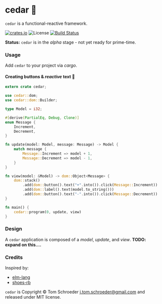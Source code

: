 
# cedar :evergreen_tree:

`cedar` is a functional-reactive framework.

[![crates.io](https://img.shields.io/crates/v/cedar.svg)](https://crates.io/crates/cedar)
![License](https://img.shields.io/crates/l/cedar.svg)
[![Build Status](https://travis-ci.org/jtomschroeder/cedar.svg?branch=master)](https://travis-ci.org/jtomschroeder/cedar)

**Status:** `cedar` is in the *alpha* stage - not yet ready for prime-time.

### Usage

Add `cedar` to your project via *cargo*.

#### Creating buttons & *reactive* text :rocket:

```rust
extern crate cedar;

use cedar::dom;
use cedar::dom::Builder;

type Model = i32;

#[derive(PartialEq, Debug, Clone)]
enum Message {
    Increment,
    Decrement,
}

fn update(model: Model, message: Message) -> Model {
    match message {
        Message::Increment => model + 1,
        Message::Decrement => model - 1,
    }
}

fn view(model: &Model) -> dom::Object<Message> {
    dom::stack()
        .add(dom::button().text("+".into()).click(Message::Increment))
        .add(dom::label().text(model.to_string()))
        .add(dom::button().text("-".into()).click(Message::Decrement))
}

fn main() {
    cedar::program(0, update, view)
}
```

### Design

A `cedar` application is composed of a *model*, *update*, and *view*. **TODO: expand on this....**

### Credits

Inspired by:
- [elm-lang](http://elm-lang.org)
- [shoes-rb](http://shoesrb.com)

`cedar` is Copyright © Tom Schroeder <j.tom.schroeder@gmail.com> and released under MIT license.
